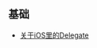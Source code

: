 
## 基础

- [关于iOS里的Delegate](https://github.com/ACChe/notes/blob/master/Base/2012-11-27-delegata-on-ios.md)
